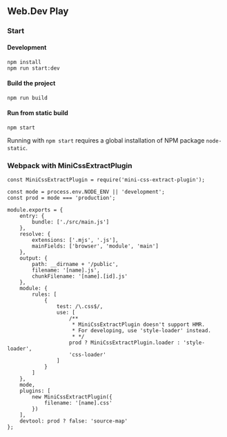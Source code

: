 ## Web.Dev Play

### Start

#### Development

```
npm install
npm run start:dev
```

#### Build the project

```
npm run build
```

#### Run from static build

```
npm start
```

Running with `npm start` requires a global installation of NPM package `node-static`.

### Webpack with MiniCssExtractPlugin

```
const MiniCssExtractPlugin = require('mini-css-extract-plugin');

const mode = process.env.NODE_ENV || 'development';
const prod = mode === 'production';

module.exports = {
	entry: {
		bundle: ['./src/main.js']
	},
	resolve: {
		extensions: ['.mjs', '.js'],
		mainFields: ['browser', 'module', 'main']
	},
	output: {
		path: __dirname + '/public',
		filename: '[name].js',
		chunkFilename: '[name].[id].js'
	},
	module: {
		rules: [
			{
				test: /\.css$/,
				use: [
					/**
					 * MiniCssExtractPlugin doesn't support HMR.
					 * For developing, use 'style-loader' instead.
					 * */
					prod ? MiniCssExtractPlugin.loader : 'style-loader',
					'css-loader'
				]
			}
		]
	},
	mode,
	plugins: [
		new MiniCssExtractPlugin({
			filename: '[name].css'
		})
	],
	devtool: prod ? false: 'source-map'
};
```
